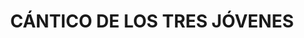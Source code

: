 ---
capo: 0
id: 33
lang: es-es
step: pre
subtitle: ''
tags: []
title: CÁNTICO DE LOS TRES JÓVENES
---